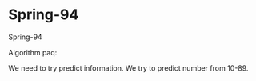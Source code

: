 # Spring-94
Spring-94

Algorithm paq:

We need to try predict information.
We try to predict number from 10-89.
